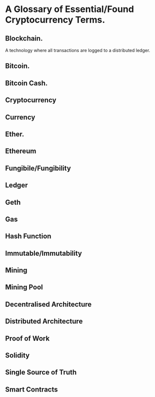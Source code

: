 # A Glossary of Essential/Found Cryptocurrency Terms.

## Blockchain.
A technology where all transactions are logged to a distributed ledger.

## Bitcoin.

## Bitcoin Cash.

## Cryptocurrency

## Currency

## Ether.

## Ethereum

## Fungibile/Fungibility

## Ledger

## Geth

## Gas

## Hash Function

## Immutable/Immutability

## Mining

## Mining Pool

## Decentralised Architecture

## Distributed Architecture

## Proof of Work

## Solidity

## Single Source of Truth

## Smart Contracts


